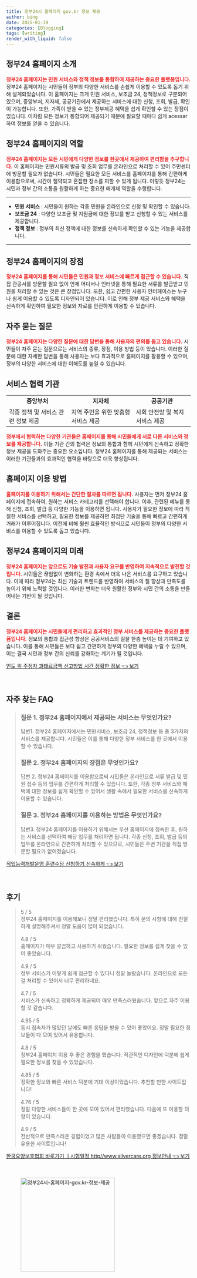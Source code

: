```yaml
---
title: 정부24시 홈페이지 gov.kr 정보 제공
author: bing
date: 2025-01-30
categories: [Blogging]
tags: [writing]
render_with_liquid: false
---
```



<h2 id='정부24_홈페이지_소개'>정부24 홈페이지 소개</h2>

<p><b><span style="color: #ee2323;">정부24 홈페이지는 민원 서비스와 정책 정보를 통합하여 제공하는 중요한 플랫폼입니다.</span></b> 정부24 홈페이지는 시민들이 정부의 다양한 서비스를 손쉽게 이용할 수 있도록 돕기 위해 설계되었습니다. 이 홈페이지는 크게 민원 서비스, 보조금 24, 정책정보로 구분되어 있으며, 중앙부처, 지자체, 공공기관에서 제공하는 서비스에 대한 신청, 조회, 발급, 확인이 가능합니다. 또한, 가족이 받을 수 있는 정부제공 혜택을 쉽게 확인할 수 있는 장점이 있습니다. 이처럼 모든 정보가 통합되어 제공되기 때문에 필요할 때마다 쉽게 acessar하여 정보를 얻을 수 있습니다.</p>

<h2 id='정부24_홈페이지의_역할'>정부24 홈페이지의 역할</h2>

<p><b><span style="color: #ee2323;">정부24 홈페이지는 모든 시민에게 다양한 정보를 한곳에서 제공하여 편리함을 추구합니다.</span></b> 이 홈페이지는 민원서류의 발급 및 조회 업무를 온라인으로 처리할 수 있어 주민센터에 방문할 필요가 없습니다. 시민들은 필요한 모든 서비스를 홈페이지를 통해 간편하게 이용함으로써, 시간이 절약되고 혼잡한 장소를 피할 수 있게 됩니다. 이렇듯 정부24는 시민과 정부 간의 소통을 원활하게 하는 중요한 매개체 역할을 수행합니다.</p>

<hr />

<ul>
    <li><b>민원 서비스</b> : 시민들이 원하는 각종 민원을 온라인으로 신청 및 확인할 수 있습니다.</li>
    <li><b>보조금 24</b> : 다양한 보조금 및 지원금에 대한 정보를 받고 신청할 수 있는 서비스를 제공합니다.</li>
    <li><b>정책 정보</b> : 정부의 최신 정책에 대한 정보를 신속하게 확인할 수 있는 기능을 제공합니다.</li>
</ul>

<hr />

<h2 id='정부24_홈페이지의_장점'>정부24 홈페이지의 장점</h2>

<p><b><span style="color: #ee2323;">정부24 홈페이지를 통해 시민들은 민원과 정보 서비스에 빠르게 접근할 수 있습니다.</span></b> 직접 관공서를 방문할 필요 없이 언제 어디서나 인터넷을 통해 필요한 서류를 발급받고 민원을 처리할 수 있는 것은 큰 장점입니다. 또한, 쉽고 간편한 사용자 인터페이스는 누구나 쉽게 이용할 수 있도록 디자인되어 있습니다. 이로 인해 정부 제공 서비스와 혜택을 신속하게 확인하여 필요한 정보와 자료를 안전하게 이용할 수 있습니다.</p>

<h2 id='자주_묻는_질문'>자주 묻는 질문</h2>

<p><b><span style="color: #ee2323;">정부24 홈페이지는 다양한 질문에 대한 답변을 통해 사용자의 편의를 돕고 있습니다.</span></b> 시민들이 자주 묻는 질문으로는 서비스의 종류, 장점, 이용 방법 등이 있습니다. 이러한 질문에 대한 자세한 답변을 통해 사용자는 보다 효과적으로 홈페이지를 활용할 수 있으며, 정부의 다양한 서비스에 대한 이해도를 높일 수 있습니다.</p>

<h2 id='서비스_협력_기관'>서비스 협력 기관</h2>

<table>
    <tr>
        <td style="text-align: center; height: 17px;"><b>중앙부처</b></td>
        <td style="text-align: center; height: 17px;"><b>지자체</b></td>
        <td style="text-align: center; height: 17px;"><b>공공기관</b></td>
    </tr>
    <tr>
        <td>각종 정책 및 서비스 관련 정보 제공</td>
        <td>지역 주민을 위한 맞춤형 서비스 제공</td>
        <td>사회 안전망 및 복지 서비스 제공</td>
    </tr>
</table>

<p><b><span style="color: #ee2323;">정부에서 협력하는 다양한 기관들은 홈페이지를 통해 시민들에게 서로 다른 서비스와 정보를 제공합니다.</span></b> 이들 기관 간의 협력은 정보의 통합과 함께 시민에게 신속하고 정확한 정보 제공을 도와주는 중요한 요소입니다. 정부24 홈페이지를 통해 제공되는 서비스는 이러한 기관들과의 효과적인 협력을 바탕으로 더욱 향상됩니다.</p>

<h2 id='홈페이지_이용_방법'>홈페이지 이용 방법</h2>

<p><b><span style="color: #ee2323;">홈페이지를 이용하기 위해서는 간단한 절차를 따르면 됩니다.</span></b> 사용자는 먼저 정부24 홈페이지에 접속하여, 원하는 서비스 카테고리를 선택해야 합니다. 이후, 관련된 메뉴를 통해 신청, 조회, 발급 등 다양한 기능을 이용하면 됩니다. 사용자가 필요한 정보에 따라 적절한 서비스를 선택하고, 필요한 정보를 제공하면 최첨단 기술을 통해 빠르고 간편하게 거래가 이루어집니다. 이전에 비해 훨씬 효율적인 방식으로 시민들이 정부의 다양한 서비스를 이용할 수 있도록 돕고 있습니다.</p>

<h2 id='정부24_홈페이지의_미래'>정부24 홈페이지의 미래</h2>

<p><b><span style="color: #ee2323;">정부24 홈페이지는 앞으로도 기술 발전과 사용자 요구를 반영하여 지속적으로 발전할 것입니다.</span></b> 시민들은 끊임없이 변화하는 환경 속에서 더욱 나은 서비스를 요구하고 있습니다. 이에 따라 정부24는 최신 기술과 트렌드를 반영하여 서비스의 질 향상과 만족도를 높이기 위해 노력할 것입니다. 이러한 변화는 더욱 원활한 정부와 시민 간의 소통을 만들어내는 기반이 될 것입니다.</p>

<h2 id='결론'>결론</h2>

<p><b><span style="color: #ee2323;">정부24 홈페이지는 시민들에게 편리하고 효과적인 정부 서비스를 제공하는 중요한 플랫폼입니다.</span></b> 정보의 통합과 접근성 향상은 공공서비스의 질을 한층 높이는 데 기여하고 있습니다. 이를 통해 시민들은 보다 쉽고 간편하게 정부의 다양한 혜택을 누릴 수 있으며, 이는 결국 시민과 정부 간의 신뢰를 강화하는 계기가 될 것입니다.</p>


<p><a class="click-button" title="인도 위 주정차 과태료금액 신고방법 시간 정확한 정보" href="https://blackassets.github.io/posts/%EC%9D%B8%EB%8F%84-%EC%9C%84-%EC%A3%BC%EC%A0%95%EC%B0%A8-%EA%B3%BC%ED%83%9C%EB%A3%8C%EA%B8%88%EC%95%A1-%EC%8B%A0%EA%B3%A0%EB%B0%A9%EB%B2%95-%EC%8B%9C%EA%B0%84-%EC%A0%95%ED%99%95%ED%95%9C-%EC%A0%95%EB%B3%B4/" rel="dofollow">인도 위 주정차 과태료금액 신고방법 시간 정확한 정보 👈 보기</a></p><br>
<h2 id='자주_찾는_FAQ'>자주 찾는 FAQ</h2>
<div itemscope="" itemtype="https://schema.org/FAQPage"> 
<blockquote> 
<div itemscope="" itemprop="mainEntity" itemtype="https://schema.org/Question"> 
<h3 itemprop="name">질문 1. 정부24 홈페이지에서 제공되는 서비스는 무엇인가요?</h3> 
<div itemscope="" itemprop="acceptedAnswer" itemtype="https://schema.org/Answer"> 
<span itemprop="text"> 
<p>답변1. 정부24 홈페이지에서는 민원서비스, 보조금 24, 정책정보 등 총 3가지의 서비스를 제공합니다. 시민들은 이를 통해 다양한 정부 서비스를 한 곳에서 이용할 수 있습니다.</p> 
</span> 
</div> 
</div> 

<div itemscope="" itemprop="mainEntity" itemtype="https://schema.org/Question"> 
<h3 itemprop="name">질문 2. 정부24 홈페이지의 장점은 무엇인가요?</h3> 
<div itemscope="" itemprop="acceptedAnswer" itemtype="https://schema.org/Answer"> 
<span itemprop="text"> 
<p>답변 2. 정부24 홈페이지를 이용함으로써 시민들은 온라인으로 서류 발급 및 민원 접수 등의 업무를 간편하게 처리할 수 있습니다. 또한, 각종 정부 서비스와 혜택에 대한 정보를 쉽게 확인할 수 있어서 생활 속에서 필요한 서비스를 신속하게 이용할 수 있습니다.</p> 
</span> 
</div> 
</div> 

<div itemscope="" itemprop="mainEntity" itemtype="https://schema.org/Question"> 
<h3 itemprop="name">질문 3. 정부24 홈페이지를 이용하는 방법은 무엇인가요?</h3> 
<div itemscope="" itemprop="acceptedAnswer" itemtype="https://schema.org/Answer"> 
<span itemprop="text"> 
<p>답변3. 정부24 홈페이지를 이용하기 위해서는 우선 홈페이지에 접속한 후, 원하는 서비스를 선택하여 해당 업무를 처리하면 됩니다. 각종 신청, 조회, 발급 등의 업무를 온라인으로 간편하게 처리할 수 있으므로, 시민들은 주변 기관을 직접 방문할 필요가 없어졌습니다.</p> 
</span> 
</div> 
</div> 
</blockquote> 
</div>
<p><a class="click-button" title="직업능력개발운영 훈련수당 신청하기 신속하게" href="https://blackassets.github.io/posts/%EC%A7%81%EC%97%85%EB%8A%A5%EB%A0%A5%EA%B0%9C%EB%B0%9C%EC%9A%B4%EC%98%81-%ED%9B%88%EB%A0%A8%EC%88%98%EB%8B%B9-%EC%8B%A0%EC%B2%AD%ED%95%98%EA%B8%B0-%EC%8B%A0%EC%86%8D%ED%95%98%EA%B2%8C/" rel="dofollow">직업능력개발운영 훈련수당 신청하기 신속하게 👈 보기</a></p><br>
<h2 id='후기'>후기</h2>
<div itemscope itemtype="https://schema.org/Product">
  <blockquote>
  <div itemprop="review" itemscope itemtype="https://schema.org/Review">
      <div itemprop="reviewRating" itemscope itemtype="https://schema.org/Rating"> <span itemprop="ratingValue">5</span> / <span itemprop="bestRating">5</span> </div>
      <span itemprop="reviewBody">정부24 홈페이지를 이용해보니 정말 편리했습니다. 특히 문의 사항에 대해 친절하게 설명해주셔서 정말 도움이 많이 되었습니다.</span>
  </div>
  <br>
  <div itemprop="review" itemscope itemtype="https://schema.org/Review">
      <div itemprop="reviewRating" itemscope itemtype="https://schema.org/Rating"> <span itemprop="ratingValue">4.8</span> / <span itemprop="bestRating">5</span> </div>
      <span itemprop="reviewBody">홈페이지가 매우 깔끔하고 사용하기 쉬웠습니다. 필요한 정보를 쉽게 찾을 수 있어 좋았습니다.</span>
  </div>
  <br>
  <div itemprop="review" itemscope itemtype="https://schema.org/Review">
      <div itemprop="reviewRating" itemscope itemtype="https://schema.org/Rating"> <span itemprop="ratingValue">4.9</span> / <span itemprop="bestRating">5</span> </div>
      <span itemprop="reviewBody">정부 서비스가 이렇게 쉽게 접근할 수 있다니 정말 놀랐습니다. 온라인으로 모든 걸 처리할 수 있어서 너무 편리하네요.</span>
  </div>
  <br>
  <div itemprop="review" itemscope itemtype="https://schema.org/Review">
      <div itemprop="reviewRating" itemscope itemtype="https://schema.org/Rating"> <span itemprop="ratingValue">4.7</span> / <span itemprop="bestRating">5</span> </div>
      <span itemprop="reviewBody">서비스가 신속하고 정확하게 제공되어 매우 만족스러웠습니다. 앞으로 자주 이용할 것 같습니다.</span>
  </div>
  <br>
  <div itemprop="review" itemscope itemtype="https://schema.org/Review">
      <div itemprop="reviewRating" itemscope itemtype="https://schema.org/Rating"> <span itemprop="ratingValue">4.95</span> / <span itemprop="bestRating">5</span> </div>
      <span itemprop="reviewBody">동시 접속자가 많았던 날에도 빠른 응답을 받을 수 있어 좋았어요. 정말 필요한 정보들이 다 모여 있어서 유용합니다.</span>
  </div>
  <br>
  <div itemprop="review" itemscope itemtype="https://schema.org/Review">
      <div itemprop="reviewRating" itemscope itemtype="https://schema.org/Rating"> <span itemprop="ratingValue">4.8</span> / <span itemprop="bestRating">5</span> </div>
      <span itemprop="reviewBody">정부24 홈페이지 이용 후 좋은 경험을 했습니다. 직관적인 디자인에 덕분에 쉽게 필요한 정보를 찾을 수 있었습니다.</span>
  </div>
  <br>
  <div itemprop="review" itemscope itemtype="https://schema.org/Review">
      <div itemprop="reviewRating" itemscope itemtype="https://schema.org/Rating"> <span itemprop="ratingValue">4.85</span> / <span itemprop="bestRating">5</span> </div>
      <span itemprop="reviewBody">정확한 정보와 빠른 서비스 덕분에 기대 이상이었습니다. 추천할 만한 사이트입니다!</span>
  </div>
  <br>
  <div itemprop="review" itemscope itemtype="https://schema.org/Review">
      <div itemprop="reviewRating" itemscope itemtype="https://schema.org/Rating"> <span itemprop="ratingValue">4.76</span> / <span itemprop="bestRating">5</span> </div>
      <span itemprop="reviewBody">정말 다양한 서비스들이 한 곳에 모여 있어서 편리했습니다. 다음에 또 이용할 의향이 있습니다.</span>
  </div>
  <br>
  <div itemprop="review" itemscope itemtype="https://schema.org/Review">
      <div itemprop="reviewRating" itemscope itemtype="https://schema.org/Rating"> <span itemprop="ratingValue">4.9</span> / <span itemprop="bestRating">5</span> </div>
      <span itemprop="reviewBody">전반적으로 만족스러운 경험이었고 많은 사람들이 이용했으면 좋겠습니다. 정말 유용한 사이트입니다!</span>
  </div>
  </blockquote>
</div>
<p><a class="click-button" title="한국요양보호협회 바로가기 ㅣ시험일정 http//www.silvercare.org 정보안내" href="https://blackassets.github.io/posts/%ED%95%9C%EA%B5%AD%EC%9A%94%EC%96%91%EB%B3%B4%ED%98%B8%ED%98%91%ED%9A%8C-%EB%B0%94%EB%A1%9C%EA%B0%80%EA%B8%B0-%E3%85%A3%EC%8B%9C%ED%97%98%EC%9D%BC%EC%A0%95-httpwww.silvercare.org-%EC%A0%95%EB%B3%B4%EC%95%88%EB%82%B4/" rel="dofollow">한국요양보호협회 바로가기 ㅣ시험일정 http//www.silvercare.org 정보안내 👈 보기</a></p><br>
<figure class="image"><img src="https://blackassets.github.io/assets/img/thumbnail/정부24시-홈페이지-gov.kr-정보-제공.webp" alt="정부24시-홈페이지-gov.kr-정보-제공" width="256" height="256"></figure>